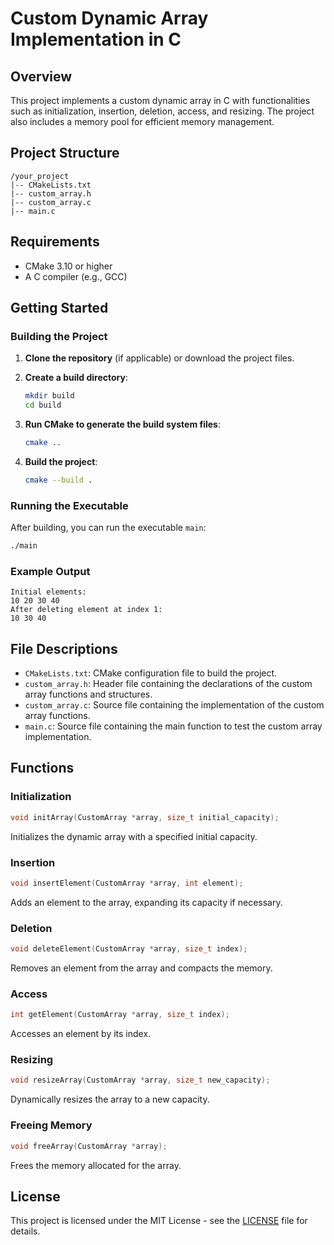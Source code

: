 
# Custom Dynamic Array Implementation in C

## Overview

This project implements a custom dynamic array in C with functionalities such as initialization, insertion, deletion, access, and resizing. The project also includes a memory pool for efficient memory management.

## Project Structure

```
/your_project
|-- CMakeLists.txt
|-- custom_array.h
|-- custom_array.c
|-- main.c
```

## Requirements

- CMake 3.10 or higher
- A C compiler (e.g., GCC)

## Getting Started

### Building the Project

1. **Clone the repository** (if applicable) or download the project files.

2. **Create a build directory**:

   ```sh
   mkdir build
   cd build
   ```

3. **Run CMake to generate the build system files**:

   ```sh
   cmake ..
   ```

4. **Build the project**:

   ```sh
   cmake --build .
   ```

### Running the Executable

After building, you can run the executable `main`:

```sh
./main
```

### Example Output

```
Initial elements:
10 20 30 40 
After deleting element at index 1:
10 30 40 
```

## File Descriptions

- `CMakeLists.txt`: CMake configuration file to build the project.
- `custom_array.h`: Header file containing the declarations of the custom array functions and structures.
- `custom_array.c`: Source file containing the implementation of the custom array functions.
- `main.c`: Source file containing the main function to test the custom array implementation.

## Functions

### Initialization

```c
void initArray(CustomArray *array, size_t initial_capacity);
```

Initializes the dynamic array with a specified initial capacity.

### Insertion

```c
void insertElement(CustomArray *array, int element);
```

Adds an element to the array, expanding its capacity if necessary.

### Deletion

```c
void deleteElement(CustomArray *array, size_t index);
```

Removes an element from the array and compacts the memory.

### Access

```c
int getElement(CustomArray *array, size_t index);
```

Accesses an element by its index.

### Resizing

```c
void resizeArray(CustomArray *array, size_t new_capacity);
```

Dynamically resizes the array to a new capacity.

### Freeing Memory

```c
void freeArray(CustomArray *array);
```

Frees the memory allocated for the array.

## License

This project is licensed under the MIT License - see the [LICENSE](LICENSE) file for details.
